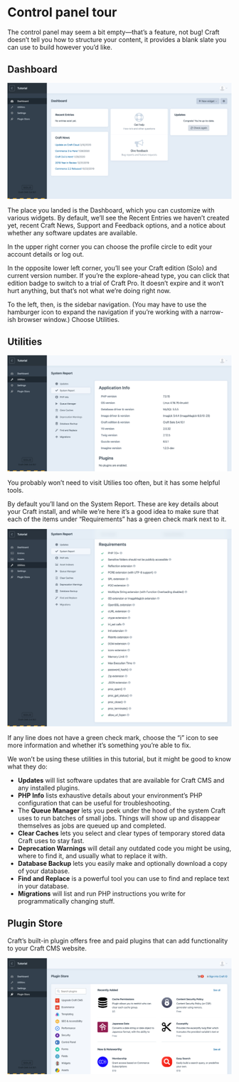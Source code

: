 # Control panel tour

The control panel may seem a bit empty—that’s a feature, not bug! Craft doesn’t tell you how to structure your content, it provides a blank slate you can use to build however you’d like.

## Dashboard

<BrowserShot url="https://tutorial.test/admin/dashboard" :link="false" caption="The control panel without any content.">
<img src="../../images/tutorial-empty-control-panel.png" alt="Screenshot of the Craft CMS control panel Dashboard" />
</BrowserShot>

The place you landed is the Dashboard, which you can customize with various widgets. By default, we’ll see the Recent Entries we haven’t created yet, recent Craft News, Support and Feedback options, and a notice about whether any software updates are available.

In the upper right corner you can choose the profile circle to edit your account details or log out.

In the opposite lower left corner, you’ll see your Craft edition (Solo) and current version number. If you’re the explore-ahead type, you can click that edition badge to switch to a trial of Craft Pro. It doesn’t expire and it won’t hurt anything, but that’s not what we’re doing right now.

To the left, then, is the sidebar navigation. (You may have to use the hamburger icon to expand the navigation if you’re working with a narrow-ish browser window.) Choose Utilities.

## Utilities

<BrowserShot url="https://tutorial.test/admin/utilities/system-report" :link="false" caption="The System Report utility lists important details about your installation.">
<img src="../../images/tutorial-utilities.png" alt="Screenshot of the Craft CMS utilities section" />
</BrowserShot>

You probably won’t need to visit Utilies too often, but it has some helpful tools.

By default you’ll land on the System Report. These are key details about your Craft install, and while we’re here it’s a good idea to make sure that each of the items under “Requirements” has a green check mark next to it.

<BrowserShot url="https://tutorial.test/admin/utilities/system-report" :link="false" caption="Installed with flying colors.">
<img src="../../images/tutorial-system-requirements.png" alt="Screenshot of the System Report’s Requirements list with all green checkmarks" />
</BrowserShot>

If any line does not have a green check mark, choose the “i” icon to see more information and whether it’s something you’re able to fix.

We won’t be using these utilities in this tutorial, but it might be good to know what they do:

- **Updates** will list software updates that are available for Craft CMS and any installed plugins.
- **PHP Info** lists exhaustive details about your environment’s PHP configuration that can be useful for troubleshooting.
- The **Queue Manager** lets you peek under the hood of the system Craft uses to run batches of small jobs. Things will show up and disappear themselves as jobs are queued up and completed.
- **Clear Caches** lets you select and clear types of temporary stored data Craft uses to stay fast.
- **Deprecation Warnings** will detail any outdated code you might be using, where to find it, and usually what to replace it with.
- **Database Backup** lets you easily make and optionally download a copy of your database.
- **Find and Replace** is a powerful tool you can use to find and replace text in your database.
- **Migrations** will list and run PHP instructions you write for programmatically changing stuff.

## Plugin Store

Craft’s built-in plugin offers free and paid plugins that can add functionality to your Craft CMS website.

<BrowserShot url="https://tutorial.test/admin/plugin-store" :link="false" caption="The Craft CMS Plugin Store.">
<img src="../../images/tutorial-plugin-store.png" alt="Screenshot of Plugin Store" />
</BrowserShot>
